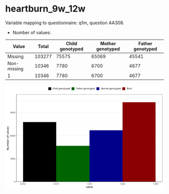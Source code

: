 # heartburn_9w_12w
Variable mapping to questionnaire: q1m, question AA308.
- Number of values:

| Value | Total | Child genotyped | Mother genotyped | Father genotyped |
| ----- | ----- | --------------- | ---------------- | ---------------- |
| Missing | 103277 | 75575 | 65069 | 45541 |
| Non-missing | 10346 | 7780 | 6700 | 4677 |
| 1 | 10346 | 7780 | 6700 | 4677 |



![](heartburn_9w_12w_n.png)



